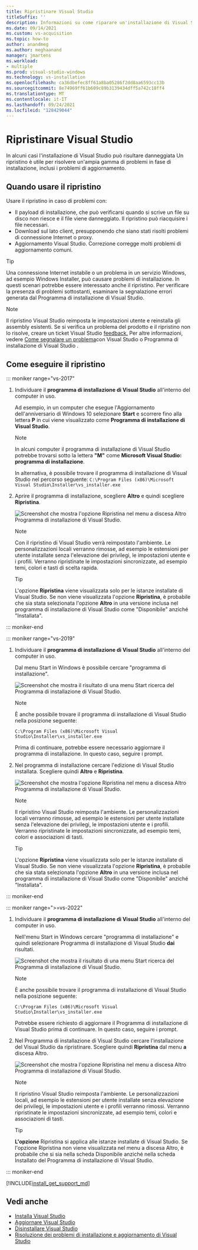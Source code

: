```yaml
---
title: Ripristinare Visual Studio
titleSuffix: ''
description: Informazioni su come riparare un'installazione di Visual Studio 2017
ms.date: 09/14/2021
ms.custom: vs-acquisition
ms.topic: how-to
author: anandmeg
ms.author: meghaanand
manager: jmartens
ms.workload:
- multiple
ms.prod: visual-studio-windows
ms.technology: vs-installation
ms.openlocfilehash: ca36dbefec8ff61a8ba05286f2dd8aa6593cc13b
ms.sourcegitcommit: 8e74969ff61b609c89b3139434dff5a742c18ff4
ms.translationtype: MT
ms.contentlocale: it-IT
ms.lasthandoff: 09/24/2021
ms.locfileid: "128429044"
---
```

# <a name="repair-visual-studio"></a>Ripristinare Visual Studio

In alcuni casi l'installazione di Visual Studio può risultare danneggiata Un ripristino è utile per risolvere un'ampia gamma di problemi in fase di installazione, inclusi i problemi di aggiornamento.

## <a name="when-to-use-repair"></a>Quando usare il ripristino

Usare il ripristino in caso di problemi con:

* Il payload di installazione, che può verificarsi quando si scrive un file su disco non riesce e il file viene danneggiato. Il ripristino può riacquisire i file necessari.
* Download sul lato client, presupponendo che siano stati risolti problemi di connessione Internet o proxy.
* Aggiornamento Visual Studio. Correzione corregge molti problemi di aggiornamento comuni.

> [!TIP] 
> Una connessione Internet instabile o un problema in un servizio Windows, ad esempio Windows Installer, può causare problemi di installazione. In questi scenari potrebbe essere interessato anche il ripristino. Per verificare la presenza di problemi sottostanti, esaminare la segnalazione errori generata dal Programma di installazione di Visual Studio.

> [!NOTE] 
> Il ripristino Visual Studio reimposta le impostazioni utente e reinstalla gli assembly esistenti. Se si verifica un problema del prodotto e il ripristino non lo risolve, creare un ticket Visual Studio [feedback.](https://aka.ms/feedback/suggest?space=8) Per altre informazioni, vedere [Come segnalare un problema](../ide/how-to-report-a-problem-with-visual-studio.md)con Visual Studio o Programma di installazione di Visual Studio .

## <a name="how-to-repair"></a>Come eseguire il ripristino
::: moniker range="vs-2017"

1. Individuare il **programma di installazione di Visual Studio** all'interno del computer in uso.

     Ad esempio, in un computer che esegue l'Aggiornamento dell'anniversario di Windows 10 selezionare **Start** e scorrere fino alla lettera **P** in cui viene visualizzato come **Programma di installazione di Visual Studio**.

   > [!NOTE]
   > In alcuni computer il programma di installazione di Visual Studio potrebbe trovarsi sotto la lettera **"M"** come **Microsoft Visual Studio: programma di installazione**.
   >
   > In alternativa, è possibile trovare il programma di installazione di Visual Studio nel percorso seguente: `C:\Program Files (x86)\Microsoft Visual Studio\Installer\vs_installer.exe`

1. Aprire il programma di installazione, scegliere **Altro** e quindi scegliere **Ripristina**.

    ![Screenshot che mostra l'opzione Ripristina nel menu a discesa Altro Programma di installazione di Visual Studio.](media/repair-visual-studio.png "Ripristinare Visual Studio dalla Programma di installazione di Visual Studio")

   > [!NOTE]
   > Con il ripristino di Visual Studio verrà reimpostato l'ambiente. Le personalizzazioni locali verranno rimosse, ad esempio le estensioni per utente installate senza l'elevazione dei privilegi, le impostazioni utente e i profili. Verranno ripristinate le impostazioni sincronizzate, ad esempio temi, colori e tasti di scelta rapida.
   >

   > [!TIP]
   > L'opzione **Ripristina** viene visualizzata solo per le istanze installate di Visual Studio. Se non viene visualizzata l'opzione **Ripristina**, è probabile che sia stata selezionata l'opzione **Altro** in una versione inclusa nel programma di installazione di Visual Studio come "Disponibile" anziché "Installata".

::: moniker-end

::: moniker range="vs-2019"

1. Individuare il **programma di installazione di Visual Studio** all'interno del computer in uso.

     Dal menu Start in Windows è possibile cercare "programma di installazione".

     ![Screenshot che mostra il risultato di una menu Start ricerca del Programma di installazione di Visual Studio.](media/vs-2019/visual-studio-installer.png "Cercare il Programma di installazione di Visual Studio")

     > [!NOTE]
     > È anche possibile trovare il programma di installazione di Visual Studio nella posizione seguente:
     >
     > `C:\Program Files (x86)\Microsoft Visual Studio\Installer\vs_installer.exe`

    Prima di continuare, potrebbe essere necessario aggiornare il programma di installazione. In questo caso, seguire i prompt.

1. Nel programma di installazione cercare l'edizione di Visual Studio installata. Scegliere quindi **Altro** e **Ripristina**.

     ![Screenshot che mostra l'opzione Ripristina nel menu a discesa Altro Programma di installazione di Visual Studio.](media/vs-2019/vs-installer-repair.png "Ripristino Visual Studio 2019")

   > [!NOTE]
   > Il ripristino Visual Studio reimposta l'ambiente. Le personalizzazioni locali verranno rimosse, ad esempio le estensioni per utente installate senza l'elevazione dei privilegi, le impostazioni utente e i profili. Verranno ripristinate le impostazioni sincronizzate, ad esempio temi, colori e associazioni di tasti.
   >

   > [!TIP]
   > L'opzione **Ripristina** viene visualizzata solo per le istanze installate di Visual Studio. Se non viene visualizzata l'opzione **Ripristina**, è probabile che sia stata selezionata l'opzione **Altro** in una versione inclusa nel programma di installazione di Visual Studio come "Disponibile" anziché "Installata".

::: moniker-end

::: moniker range=">=vs-2022"

1. Individuare il **programma di installazione di Visual Studio** all'interno del computer in uso.

     Nell'menu Start in Windows cercare "programma di installazione" e quindi selezionare Programma di installazione di Visual Studio **dai** risultati.

     ![Screenshot che mostra il risultato di una menu Start ricerca del Programma di installazione di Visual Studio.](media/vs-2022/vs-installer-search.png "Cercare il Programma di installazione di Visual Studio")

     > [!NOTE]
     > È anche possibile trovare il programma di installazione di Visual Studio nella posizione seguente:
     >
     > `C:\Program Files (x86)\Microsoft Visual Studio\Installer\vs_installer.exe`

    Potrebbe essere richiesto di aggiornare il Programma di installazione di Visual Studio prima di continuare. In questo caso, seguire i prompt.

1. Nel Programma di installazione di Visual Studio cercare l'installazione del Visual Studio da ripristinare. Scegliere quindi **Ripristina** dal menu **a** discesa Altro.

     ![Screenshot che mostra l'opzione Ripristina nel menu a discesa Altro Programma di installazione di Visual Studio.](media/vs-2022/vs-installer-repair.png "Ripristino Visual Studio 2022")

   > [!NOTE]
   > Il ripristino Visual Studio reimposta l'ambiente. Le personalizzazioni locali, ad esempio le estensioni per utente installate senza elevazione dei privilegi, le impostazioni utente e i profili verranno rimossi. Verranno ripristinate le impostazioni sincronizzate, ad esempio temi, colori e associazioni di tasti.
   >

   > [!TIP]
   > **L'opzione** Ripristina si applica alle istanze installate di Visual Studio. Se l'opzione Ripristina non viene visualizzata nel menu a discesa  Altro, è  probabile che si sia nella scheda Disponibile anziché nella scheda Installato del Programma di installazione di Visual Studio.  

::: moniker-end

[!INCLUDE[install_get_support_md](includes/install_get_support_md.md)]

## <a name="see-also"></a>Vedi anche

* [Installa Visual Studio](install-visual-studio.md)
* [Aggiornare Visual Studio](update-visual-studio.md)
* [Disinstallare Visual Studio](uninstall-visual-studio.md)
* [Risoluzione dei problemi di installazione e aggiornamento di Visual Studio](troubleshooting-installation-issues.md)
